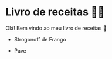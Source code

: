 # Livro de receitas :man_cook:

Olá! Bem vindo ao meu livro de receitas :wave:

- Strogonoff de Frango

- Pave

  
